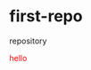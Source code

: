 # first-repo
<html>
  <head> repository
    <style>
      p {
        color:red;
        }
    </style>
  </head>
  <body>
    <p> hello</p>
  </body>
</html>

